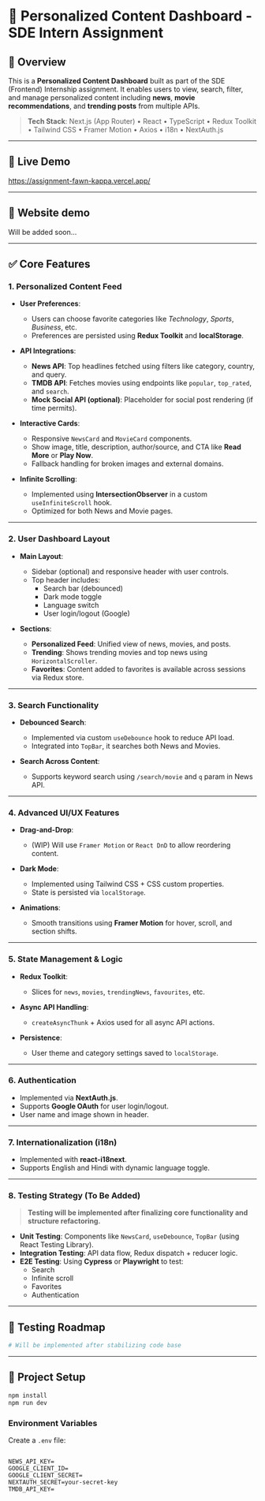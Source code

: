 # 🧠 Personalized Content Dashboard - SDE Intern Assignment

## 📄 Overview

This is a **Personalized Content Dashboard** built as part of the SDE (Frontend) Internship assignment. It enables users to view, search, filter, and manage personalized content including **news**, **movie recommendations**, and **trending posts** from multiple APIs.

> **Tech Stack**: Next.js (App Router) • React • TypeScript • Redux Toolkit • Tailwind CSS • Framer Motion • Axios • i18n • NextAuth.js

---

## 🔗 Live Demo

https://assignment-fawn-kappa.vercel.app/

---

## 🔗 Website demo

Will be added soon...

---

## ✅ Core Features

### 1. Personalized Content Feed

- **User Preferences**:
  - Users can choose favorite categories like *Technology*, *Sports*, *Business*, etc.
  - Preferences are persisted using **Redux Toolkit** and **localStorage**.

- **API Integrations**:
  - **News API**: Top headlines fetched using filters like category, country, and query.
  - **TMDB API**: Fetches movies using endpoints like `popular`, `top_rated`, and `search`.
  - **Mock Social API (optional)**: Placeholder for social post rendering (if time permits).

- **Interactive Cards**:
  - Responsive `NewsCard` and `MovieCard` components.
  - Show image, title, description, author/source, and CTA like **Read More** or **Play Now**.
  - Fallback handling for broken images and external domains.

- **Infinite Scrolling**:
  - Implemented using **IntersectionObserver** in a custom `useInfiniteScroll` hook.
  - Optimized for both News and Movie pages.

---

### 2. User Dashboard Layout

- **Main Layout**:
  - Sidebar (optional) and responsive header with user controls.
  - Top header includes:
    - Search bar (debounced)
    - Dark mode toggle
    - Language switch
    - User login/logout (Google)

- **Sections**:
  - **Personalized Feed**: Unified view of news, movies, and posts.
  - **Trending**: Shows trending movies and top news using `HorizontalScroller`.
  - **Favorites**: Content added to favorites is available across sessions via Redux store.

---

### 3. Search Functionality

- **Debounced Search**:
  - Implemented via custom `useDebounce` hook to reduce API load.
  - Integrated into `TopBar`, it searches both News and Movies.

- **Search Across Content**:
  - Supports keyword search using `/search/movie` and `q` param in News API.

---

### 4. Advanced UI/UX Features

- **Drag-and-Drop**:
  - (WIP) Will use `Framer Motion` or `React DnD` to allow reordering content.

- **Dark Mode**:
  - Implemented using Tailwind CSS + CSS custom properties.
  - State is persisted via `localStorage`.

- **Animations**:
  - Smooth transitions using **Framer Motion** for hover, scroll, and section shifts.

---

### 5. State Management & Logic

- **Redux Toolkit**:
  - Slices for `news`, `movies`, `trendingNews`, `favourites`, etc.

- **Async API Handling**:
  - `createAsyncThunk` + Axios used for all async API actions.

- **Persistence**:
  - User theme and category settings saved to `localStorage`.

---

### 6. Authentication

- Implemented via **NextAuth.js**.
- Supports **Google OAuth** for user login/logout.
- User name and image shown in header.

---

### 7. Internationalization (i18n)

- Implemented with **react-i18next**.
- Supports English and Hindi with dynamic language toggle.

---

### 8. Testing Strategy (To Be Added)

> **Testing will be implemented after finalizing core functionality and structure refactoring.**

- **Unit Testing**: Components like `NewsCard`, `useDebounce`, `TopBar` (using React Testing Library).
- **Integration Testing**: API data flow, Redux dispatch + reducer logic.
- **E2E Testing**: Using **Cypress** or **Playwright** to test:
  - Search
  - Infinite scroll
  - Favorites
  - Authentication

---

## 🧪 Testing Roadmap

```bash
# Will be implemented after stabilizing code base
```
---

## 🔗 Project Setup

```bash
npm install
npm run dev
```

### Environment Variables

Create a `.env` file:

```

NEWS_API_KEY=
GOOGLE_CLIENT_ID=
GOOGLE_CLIENT_SECRET=
NEXTAUTH_SECRET=your-secret-key
TMDB_API_KEY=
```
